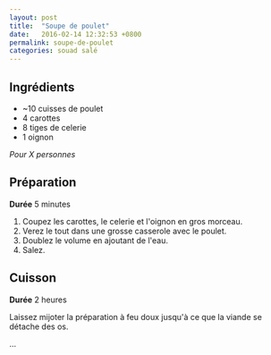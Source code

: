 ```yaml
---
layout: post
title:  "Soupe de poulet"
date:   2016-02-14 12:32:53 +0800
permalink: soupe-de-poulet
categories: souad salé
---
```

## Ingrédients

- ~10 cuisses de poulet
- 4 carottes
- 8 tiges de celerie
- 1 oignon

*Pour X personnes*

## Préparation

**Durée** 5 minutes

1. Coupez les carottes, le celerie et l'oignon en gros morceau.
2. Verez le tout dans une grosse casserole avec le poulet.
3. Doublez le volume en ajoutant de l'eau.
4. Salez.

## Cuisson

**Durée** 2 heures

Laissez mijoter la préparation à feu doux jusqu'à ce que la viande se détache des os.

...